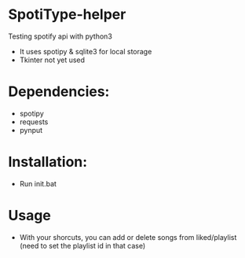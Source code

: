 # SpotiType-helper
Testing spotify api with python3

- It uses spotipy & sqlite3 for local storage
- Tkinter not yet used

# Dependencies:
- spotipy
- requests
- pynput

# Installation:
* Run init.bat

# Usage
* With your shorcuts, you can add or delete songs from liked/playlist (need to set the playlist id in that case)
